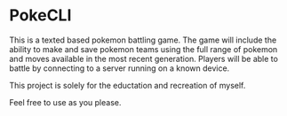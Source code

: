 # PokeCLI
This is a texted based pokemon battling game. The game will include the ability to make and save pokemon teams using the full range of pokemon and moves available in the most recent generation. Players will be able to battle by connecting to a server running on a known device.

This project is solely for the eductation and recreation of myself.

Feel free to use as you please.
